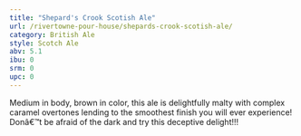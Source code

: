 ```yaml
---
title: "Shepard's Crook Scotish Ale"
url: /rivertowne-pour-house/shepards-crook-scotish-ale/
category: British Ale
style: Scotch Ale
abv: 5.1
ibu: 0
srm: 0
upc: 0
---
```

Medium in body, brown in color, this ale is delightfully malty with complex caramel overtones lending to the smoothest finish you will ever experience! Donâ€™t be afraid of the dark and try this deceptive delight!!!
